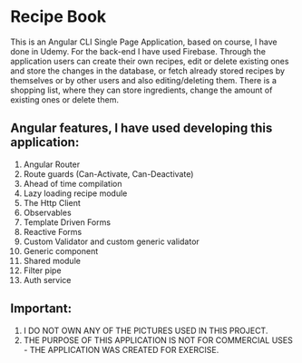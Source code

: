 # Recipe Book

This is an Angular CLI Single Page Application, based on course, I have done in Udemy. For the back-end I have used Firebase. Through the application users can create their own recipes, edit or delete existing ones and store the changes in the database, or fetch already stored recipes by themselves or by other users and also editing/deleting them. There is a shopping list, where they can store ingredients, change the amount of existing ones or delete them. 

## Angular features, I have used developing this application:
1. Angular Router
2. Route guards (Can-Activate, Can-Deactivate)
3. Ahead of time compilation
4. Lazy loading recipe module
5. The Http Client
6. Observables
7. Template Driven Forms
8. Reactive Forms
9. Custom Validator and custom generic validator
10. Generic component
11. Shared module
12. Filter pipe
13. Auth service

## Important:
1. I DO NOT OWN ANY OF THE PICTURES USED IN THIS PROJECT.
2. THE PURPOSE OF THIS APPLICATION IS NOT FOR COMMERCIAL USES - THE APPLICATION WAS CREATED FOR EXERCISE.
